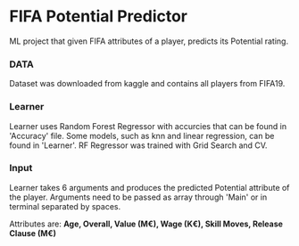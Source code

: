 # FIFA Potential Predictor
ML project that given FIFA attributes of a player, predicts its Potential rating.

### DATA
Dataset was downloaded from kaggle and contains all players from FIFA19.

### Learner
Learner uses Random Forest Regressor with accurcies that can be found in 'Accuracy' file. 
Some models, such as knn and linear regression, can be found in 'Learner'. 
RF Regressor was trained with Grid Search and CV. 

### Input
Learner takes 6 arguments and produces the predicted Potential attribute of the player.
Arguments need to be passed as array through 'Main' or in terminal separated by spaces.

Attributes are: 
**Age, Overall, Value (M€), Wage (K€), Skill Moves, Release Clause (M€)**
